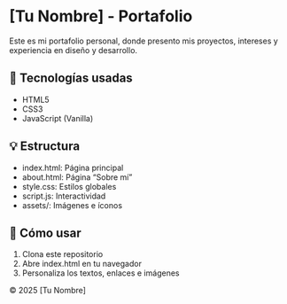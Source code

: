 # [Tu Nombre] - Portafolio

Este es mi portafolio personal, donde presento mis proyectos, intereses y experiencia en diseño y desarrollo.

## 🧠 Tecnologías usadas
- HTML5
- CSS3
- JavaScript (Vanilla)

## 💡 Estructura
- index.html: Página principal
- about.html: Página “Sobre mí”
- style.css: Estilos globales
- script.js: Interactividad
- assets/: Imágenes e íconos

## 🚀 Cómo usar
1. Clona este repositorio  
2. Abre index.html en tu navegador  
3. Personaliza los textos, enlaces e imágenes

© 2025 [Tu Nombre]

